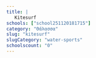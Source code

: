 ```yaml
---
title: |
   Kitesurf
schools: ["school251120181715"]
category: "Θάλασσα"
slug: "kitesurf"
slugCategory: "water-sports"
schoolscount: "0"
---
```


